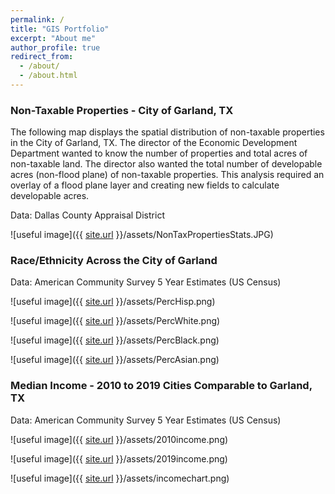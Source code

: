 ```yaml
---
permalink: /
title: "GIS Portfolio"
excerpt: "About me"
author_profile: true
redirect_from: 
  - /about/
  - /about.html
---
```

### Non-Taxable Properties - City of Garland, TX

The following map displays the spatial distribution of non-taxable properties in the City of Garland, TX. The director of the Economic Development Department wanted to know the number of properties and total acres of non-taxable land. The director also wanted the total number of developable acres (non-flood plane) of non-taxable properties. This analysis required an overlay of a flood plane layer and creating new fields to calculate developable acres. 

Data: Dallas County Appraisal District

![useful image]({{ [site.url](https://ajbalcazar.github.io) }}/assets/NonTaxPropertiesStats.JPG)

### Race/Ethnicity Across the City of Garland

Data: American Community Survey 5 Year Estimates (US Census)

![useful image]({{ [site.url](https://ajbalcazar.github.io) }}/assets/PercHisp.png)

![useful image]({{ [site.url](https://ajbalcazar.github.io) }}/assets/PercWhite.png)

![useful image]({{ [site.url](https://ajbalcazar.github.io) }}/assets/PercBlack.png)

![useful image]({{ [site.url](https://ajbalcazar.github.io) }}/assets/PercAsian.png)

### Median Income - 2010 to 2019 Cities Comparable to Garland, TX

Data: American Community Survey 5 Year Estimates (US Census)

![useful image]({{ [site.url](https://ajbalcazar.github.io) }}/assets/2010income.png)

![useful image]({{ [site.url](https://ajbalcazar.github.io) }}/assets/2019income.png)

![useful image]({{ [site.url](https://ajbalcazar.github.io) }}/assets/incomechart.png)




